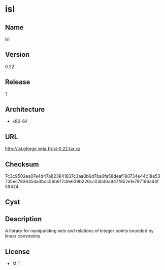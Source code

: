 # isl

## Name
isl

## Version
0.22

## Release
1

## Architecture
* x86-64

## URL
http://isl.gforge.inria.fr/isl-0.22.tar.xz

## Checksum
7c3c9502ea07e4d47a823841837c3aa0b9d7ba0fe58deaf180734e44c18e53735ec783645da0bdc56b617c9e639b226cc03b40a947f852e1e787166a64f59424

## Cyst

## Description
A library for manipulating sets and relations of integer points bounded by
linear constraints

## License
* MIT
